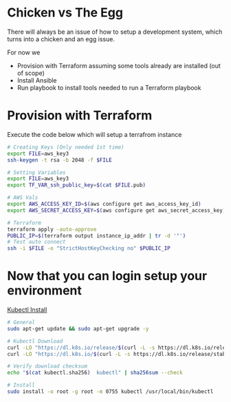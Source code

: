# Chicken vs The Egg

There will always be an issue of how to setup a development system, which turns into a chicken and an egg issue.

For now we 
* Provision with Terraform assuming some tools already are installed (out of scope)
* Install Ansible
* Run playbook to install tools needed to run a Terraform playbook

# Provision with Terraform

Execute the code below which will setup a terrafrom instance

```bash
# Creating Keys (Only needed 1st time)
export FILE=aws_key3
ssh-keygen -t rsa -b 2048 -f $FILE

# Setting Variables
export FILE=aws_key3
export TF_VAR_ssh_public_key=$(cat $FILE.pub)

# AWS Vals
export AWS_ACCESS_KEY_ID=$(aws configure get aws_access_key_id)
export AWS_SECRET_ACCESS_KEY=$(aws configure get aws_secret_access_key)

# Terraform 
terraform apply -auto-approve
PUBLIC_IP=$(terraform output instance_ip_addr | tr -d '"')
# Test auto connect
ssh -i $FILE -o "StrictHostKeyChecking no" $PUBLIC_IP
```

# Now that you can login setup your environment

[Kubectl Install](https://kubernetes.io/docs/tasks/tools/install-kubectl-linux/)

```bash
# General
sudo apt-get update && sudo apt-get upgrade -y

# Kubectl Download
curl -LO "https://dl.k8s.io/release/$(curl -L -s https://dl.k8s.io/release/stable.txt)/bin/linux/amd64/kubectl"
curl -LO "https://dl.k8s.io/$(curl -L -s https://dl.k8s.io/release/stable.txt)/bin/linux/amd64/kubectl.sha256"

# Verify download checksum
echo "$(cat kubectl.sha256)  kubectl" | sha256sum --check

# Install
sudo install -o root -g root -m 0755 kubectl /usr/local/bin/kubectl
```

